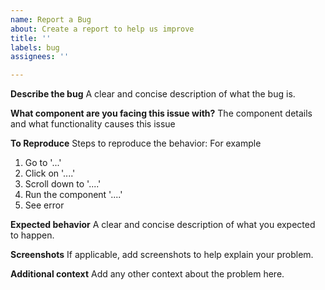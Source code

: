 ```yaml
---
name: Report a Bug
about: Create a report to help us improve
title: ''
labels: bug
assignees: ''

---
```


**Describe the bug**
A clear and concise description of what the bug is.

**What component are you facing this issue with?**
The component details and what functionality causes this issue

**To Reproduce**
Steps to reproduce the behavior: For example
1. Go to '...'
2. Click on '....'
3. Scroll down to '....'
4. Run the component '....'
5. See error

**Expected behavior**
A clear and concise description of what you expected to happen.

**Screenshots**
If applicable, add screenshots to help explain your problem.

**Additional context**
Add any other context about the problem here.
